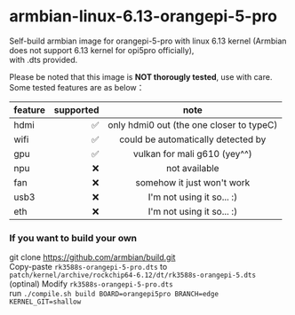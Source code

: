 # armbian-linux-6.13-orangepi-5-pro

Self-build armbian image for orangepi-5-pro with linux 6.13 kernel (Armbian does not support 6.13 kernel for opi5pro officially),   
with .dts provided.

Please be noted that this image is **NOT thorougly tested**, use with care.  
Some tested features are as below：  

| feature   | supported | note |
|-------|-----:|:----:|
| hdmi  | ✅ |   only hdmi0 out (the one closer to typeC)  |
| wifi  | ✅ |  could be automatically detected by  |
| gpu  | ✅ |  vulkan for mali g610 (yey^^) |
| npu  | ❌ |  not available |
| fan  | ❌ |  somehow it just won't work |
| usb3 | ❌ |  I'm not using it so... :) |
| eth | ❌ | I'm not using it so... :) |

### If you want to build your own

git clone https://github.com/armbian/build.git  
Copy-paste `rk3588s-orangepi-5-pro.dts` to `patch/kernel/archive/rockchip64-6.12/dt/rk3588s-orangepi-5.dts`  
(optinal) Modify `rk3588s-orangepi-5-pro.dts`  
run `./compile.sh build BOARD=orangepi5pro BRANCH=edge KERNEL_GIT=shallow`  




